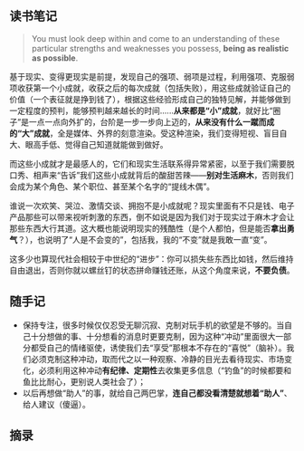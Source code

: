 ## 读书笔记

>You must look deep within and come to an understanding of these particular strengths and weaknesses you possess, **being as realistic as possible**.

基于现实、变得更现实是前提，发现自己的强项、弱项是过程，利用强项、克服弱项收获第一个小成就，收获之后的每次成就（包括失败），用这些成就验证自己的价值（一个表征就是挣到钱了），根据这些经验形成自己的独特见解，并能够做到一定程度的预判，能够预判越来越长的时间......**从来都是“小”成就**，就好比“圈子”是一点一点向外扩的，台阶是一步一步向上迈的，**从来没有什么一蹴而成的“大”成就**，全是媒体、外界的刻意渲染。受这种渲染，我们变得短视、盲目自大、眼高手低、觉得自己知道就能做到做好。

而这些小成就才是最感人的，它们和现实生活联系得异常紧密，以至于我们需要脱口秀、相声来“告诉”我们这些小成就背后的酸甜苦辣——**别对生活麻木**，否则我们会成为某个角色、某个职位、甚至某个名字的“提线木偶”。

谁说一次欢笑、哭泣、激情交谈、拥抱不是小成就呢？现实里面有不只是钱、电子产品那些可以带来视听刺激的东西，倒不如说是因为我们对于现实过于麻木才会让那些东西大行其道。这大概也能说明现实的残酷性（是个人都怕，但是能否**拿出勇气**？），也说明了“人是不会变的”，包括我，我的“不变”就是我敢一直“变”。

这多少也算现代社会相较于中世纪的“进步”：你可以损失些东西比如钱，然后维持自由退出，否则你就以螺丝钉的状态拼命赚钱还账，从这个角度来说，**不要负债**。



## 随手记

- 保持专注，很多时候仅仅忍受无聊沉寂、克制对玩手机的欲望是不够的。当自己十分想做的事、十分想看的消息时更要克制，因为这种“冲动”里面很大一部分都受自己的情绪驱使，诱使我们去“享受”那根本不存在的“喜悦”（脑补）。我们必须克制这种冲动，取而代之以一种观察、冷静的目光去看待现实、市场变化，必须利用这种冲动**有纪律、定期性**去收集更多信息（“钓鱼”的时候都要和鱼比比耐心，更别说人类社会了）；
- 以后再想做“助人”的事，就给自己两巴掌，**连自己都没看清楚就想着“助人”**、给人建议（傻逼）。



## 摘录